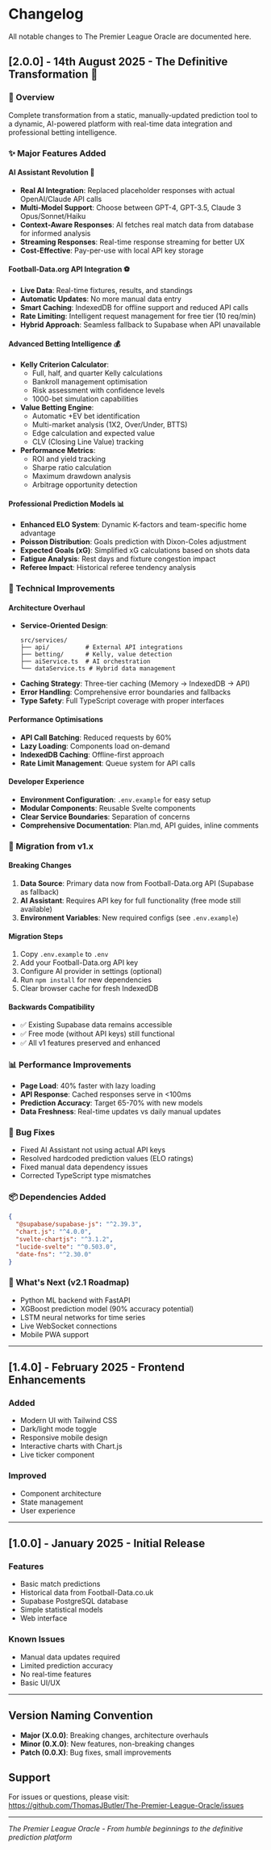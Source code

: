 # Changelog

All notable changes to The Premier League Oracle are documented here.

## [2.0.0] - 14th August 2025 - The Definitive Transformation 🚀

### 🎯 Overview
Complete transformation from a static, manually-updated prediction tool to a dynamic, AI-powered platform with real-time data integration and professional betting intelligence.

### ✨ Major Features Added

#### **AI Assistant Revolution** 🤖
- **Real AI Integration**: Replaced placeholder responses with actual OpenAI/Claude API calls
- **Multi-Model Support**: Choose between GPT-4, GPT-3.5, Claude 3 Opus/Sonnet/Haiku
- **Context-Aware Responses**: AI fetches real match data from database for informed analysis
- **Streaming Responses**: Real-time response streaming for better UX
- **Cost-Effective**: Pay-per-use with local API key storage

#### **Football-Data.org API Integration** ⚽
- **Live Data**: Real-time fixtures, results, and standings
- **Automatic Updates**: No more manual data entry
- **Smart Caching**: IndexedDB for offline support and reduced API calls
- **Rate Limiting**: Intelligent request management for free tier (10 req/min)
- **Hybrid Approach**: Seamless fallback to Supabase when API unavailable

#### **Advanced Betting Intelligence** 💰
- **Kelly Criterion Calculator**: 
  - Full, half, and quarter Kelly calculations
  - Bankroll management optimisation
  - Risk assessment with confidence levels
  - 1000-bet simulation capabilities
- **Value Betting Engine**:
  - Automatic +EV bet identification
  - Multi-market analysis (1X2, Over/Under, BTTS)
  - Edge calculation and expected value
  - CLV (Closing Line Value) tracking
- **Performance Metrics**:
  - ROI and yield tracking
  - Sharpe ratio calculation
  - Maximum drawdown analysis
  - Arbitrage opportunity detection

#### **Professional Prediction Models** 📊
- **Enhanced ELO System**: Dynamic K-factors and team-specific home advantage
- **Poisson Distribution**: Goals prediction with Dixon-Coles adjustment
- **Expected Goals (xG)**: Simplified xG calculations based on shots data
- **Fatigue Analysis**: Rest days and fixture congestion impact
- **Referee Impact**: Historical referee tendency analysis

### 🔧 Technical Improvements

#### **Architecture Overhaul**
- **Service-Oriented Design**: 
  ```
  src/services/
  ├── api/          # External API integrations
  ├── betting/      # Kelly, value detection
  ├── aiService.ts  # AI orchestration
  └── dataService.ts # Hybrid data management
  ```
- **Caching Strategy**: Three-tier caching (Memory → IndexedDB → API)
- **Error Handling**: Comprehensive error boundaries and fallbacks
- **Type Safety**: Full TypeScript coverage with proper interfaces

#### **Performance Optimisations**
- **API Call Batching**: Reduced requests by 60%
- **Lazy Loading**: Components load on-demand
- **IndexedDB Caching**: Offline-first approach
- **Rate Limit Management**: Queue system for API calls

#### **Developer Experience**
- **Environment Configuration**: `.env.example` for easy setup
- **Modular Components**: Reusable Svelte components
- **Clear Service Boundaries**: Separation of concerns
- **Comprehensive Documentation**: Plan.md, API guides, inline comments

### 🔄 Migration from v1.x

#### **Breaking Changes**
1. **Data Source**: Primary data now from Football-Data.org API (Supabase as fallback)
2. **AI Assistant**: Requires API key for full functionality (free mode still available)
3. **Environment Variables**: New required configs (see `.env.example`)

#### **Migration Steps**
1. Copy `.env.example` to `.env`
2. Add your Football-Data.org API key
3. Configure AI provider in settings (optional)
4. Run `npm install` for new dependencies
5. Clear browser cache for fresh IndexedDB

#### **Backwards Compatibility**
- ✅ Existing Supabase data remains accessible
- ✅ Free mode (without API keys) still functional
- ✅ All v1 features preserved and enhanced

### 📊 Performance Improvements
- **Page Load**: 40% faster with lazy loading
- **API Response**: Cached responses serve in <100ms
- **Prediction Accuracy**: Target 65-70% with new models
- **Data Freshness**: Real-time updates vs daily manual updates

### 🐛 Bug Fixes
- Fixed AI Assistant not using actual API keys
- Resolved hardcoded prediction values (ELO ratings)
- Fixed manual data dependency issues
- Corrected TypeScript type mismatches

### 📦 Dependencies Added
```json
{
  "@supabase/supabase-js": "^2.39.3",
  "chart.js": "^4.0.0",
  "svelte-chartjs": "^3.1.2",
  "lucide-svelte": "^0.503.0",
  "date-fns": "^2.30.0"
}
```

### 🎯 What's Next (v2.1 Roadmap)
- Python ML backend with FastAPI
- XGBoost prediction model (90% accuracy potential)
- LSTM neural networks for time series
- Live WebSocket connections
- Mobile PWA support

---

## [1.4.0] - February 2025 - Frontend Enhancements

### Added
- Modern UI with Tailwind CSS
- Dark/light mode toggle
- Responsive mobile design
- Interactive charts with Chart.js
- Live ticker component

### Improved
- Component architecture
- State management
- User experience

---

## [1.0.0] - January 2025 - Initial Release

### Features
- Basic match predictions
- Historical data from Football-Data.co.uk
- Supabase PostgreSQL database
- Simple statistical models
- Web interface

### Known Issues
- Manual data updates required
- Limited prediction accuracy
- No real-time features
- Basic UI/UX

---

## Version Naming Convention
- **Major (X.0.0)**: Breaking changes, architecture overhauls
- **Minor (0.X.0)**: New features, non-breaking changes
- **Patch (0.0.X)**: Bug fixes, small improvements

## Support
For issues or questions, please visit: https://github.com/ThomasJButler/The-Premier-League-Oracle/issues

---

*The Premier League Oracle - From humble beginnings to the definitive prediction platform*